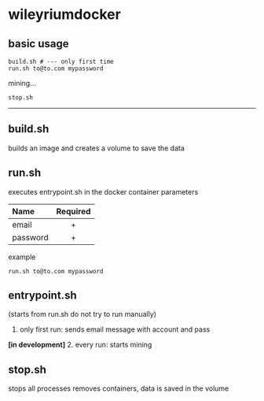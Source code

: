 # wileyriumdocker

## basic usage
    build.sh # --- only first time
    run.sh to@to.com mypassword
    
mining...
    
    stop.sh 
    
---
    
## build.sh 
builds an image and creates a volume to save the data

## run.sh 
executes entrypoint.sh in the docker container
parameters

| Name          | Required |
| :------------ | :------: |
| email         | +        |
| password      | +        |

example

    run.sh to@to.com mypassword

## entrypoint.sh 
(starts from run.sh do not try to run manually)

1. only first run: sends email message with account and pass

**[in development]** 2. every run: starts mining
    
## stop.sh 
stops all processes removes containers, data is saved in the volume

